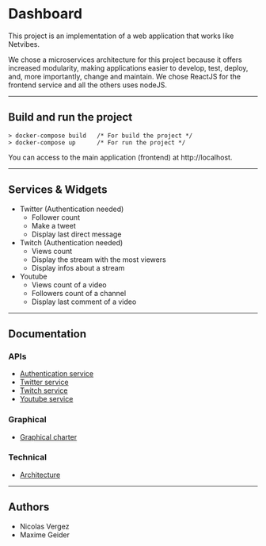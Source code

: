 # Dashboard

This project is an implementation of a web application that works like Netvibes.

We chose a microservices architecture for this project because it offers increased modularity, making applications easier to develop, test, deploy, and, more importantly, change and maintain.
We chose ReactJS for the frontend service and all the others uses nodeJS.

---
## Build and run the project
```
> docker-compose build   /* For build the project */
> docker-compose up      /* For run the project */
```
You can access to the main application (frontend) at http://localhost.

---
## Services & Widgets
- Twitter (Authentication needed)
  - Follower count
  - Make a tweet
  - Display last direct message
- Twitch (Authentication needed)
  - Views count
  - Display the stream with the most viewers
  - Display infos about a stream
- Youtube
  - Views count of a video
  - Followers count of a channel
  - Display last comment of a video
---
## Documentation 
### APIs
- [Authentication service](api/auth)
- [Twitter service](api/twitterb)
- [Twitch service](api/twitch)
- [Youtube service](api/youtube)
### Graphical
- [Graphical charter](documentation/charte_graphique_Dashboard.pdf)
### Technical
- [Architecture](documentation/microservice_architecture.pdf)
---
## Authors
- Nicolas Vergez
- Maxime Geider
